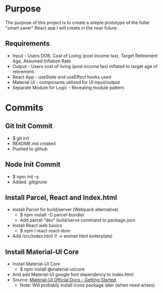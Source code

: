 # Purpose

The purpose of this project is to create a simple prototype of the fuller "smart saver" React app I will create in the near future.

## Requirements

* Input - Users DOB, Cost of Living (post income tax), Target Retirement Age, Assumed Inflation Rate
* Output - Users cost of living (post income tax) inflated to target age of retirement.
* React App - useState and useEffect hooks used
* Material UI - componants utilized for UI input/output
* Separate Module for Logic - Revealing module pattern

# Commits

## Git Init Commit

* $ git init
* README.md created
* Pushed to github

## Node Init Commit

* $ npm init -y
* Added .gitignore

## Install Parcel, React and Index.html

* Install Parcel for build/server (Webpack alternative)
  * $ npm install -D parcel-bundler
  * Add parcel "dev" build/serve command to package.json
* Install React web basics
  * $ npm I react react-dom
* Add /src/index.html (! -> emmet html boilerplate)

## Install Material-UI Core

* Install Material-UI Core
  * $ npm install @material-ui/core
* And add Material-UI google font dependency to index.html
* Source: [Material-UI Official Docs - Getting Started](https://material-ui.com/getting-started/installation/)
  * Note: Will probably install icons package later (when need arises)